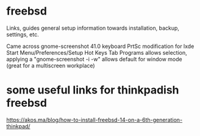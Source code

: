 # freebsd
Links, guides general setup information towards installation, backup, settings, etc.


Came across gnome-screenshot 41.0 keyboard PrtSc modification for lxde
Start Menu/Preferences/Setup Hot Keys 
Tab Programs allows selection, applying a
"gnome-screenshot -i -w"
allows default for window mode (great for a multiscreen workplace)

# some useful links for thinkpadish freebsd
https://akos.ma/blog/how-to-install-freebsd-14-on-a-6th-generation-thinkpad/
